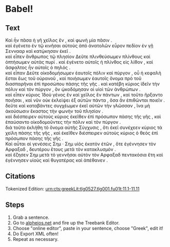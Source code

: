 # Babel!

## Text

Καὶ ἦν πᾶσα ἡ γῆ χεῖλος ἕν , καὶ φωνὴ μία πᾶσιν .  
καὶ ἐγένετο ἐν τῷ κινῆσαι αὐτοὺς ἀπὸ ἀνατολῶν εὗρον
πεδίον ἐν γῇ Σεννααρ καὶ κατῴκησαν ἐκεῖ .  
καὶ εἶπεν ἄνθρωπος τῷ πλησίον Δεῦτε πλινθεύσωμεν
πλίνθους καὶ ὀπτήσωμεν αὐτὰς πυρί . καὶ ἐγένετο αὐτοῖς ἡ
πλίνθος εἰς λίθον , καὶ ἄσφαλτος ἦν αὐτοῖς ὁ πηλός .  
καὶ εἶπαν Δεῦτε οἰκοδομήσωμεν ἑαυτοῖς πόλιν καὶ πύργον ,
οὗ ἡ κεφαλὴ ἔσται ἕως τοῦ οὐρανοῦ , καὶ ποιήσωμεν ἑαυτοῖς
ὄνομα πρὸ τοῦ διασπαρῆναι ἐπὶ προσώπου πάσης τῆς γῆς .
καὶ κατέβη κύριος ἰδεῖν τὴν πόλιν καὶ τὸν πύργον , ὃν
ᾠκοδόμησαν οἱ υἱοὶ τῶν ἀνθρώπων .  
καὶ εἶπεν κύριος Ἰδοὺ γένος ἓν καὶ χεῖλος ἓν πάντων , καὶ
τοῦτο ἤρξαντο ποιῆσαι , καὶ νῦν οὐκ ἐκλείψει ἐξ αὐτῶν
πάντα , ὅσα ἂν ἐπιθῶνται ποιεῖν .  
δεῦτε καὶ καταβάντες συγχέωμεν ἐκεῖ αὐτῶν τὴν γλῶσσαν ,
ἵνα μὴ ἀκούσωσιν ἕκαστος τὴν φωνὴν τοῦ πλησίον .  
καὶ διέσπειρεν αὐτοὺς κύριος ἐκεῖθεν ἐπὶ πρόσωπον πάσης
τῆς γῆς , καὶ ἐπαύσαντο οἰκοδομοῦντες τὴν πόλιν καὶ τὸν
πύργον .  
διὰ τοῦτο ἐκλήθη τὸ ὄνομα αὐτῆς Σύγχυσις , ὅτι ἐκεῖ
συνέχεεν κύριος τὰ χείλη πάσης τῆς γῆς , καὶ ἐκεῖθεν
διέσπειρεν αὐτοὺς κύριος ὁ θεὸς ἐπὶ πρόσωπον πάσης τῆς
γῆς .  
Καὶ αὗται αἱ γενέσεις Σημ · Σημ υἱὸς ἑκατὸν ἐτῶν , ὅτε
ἐγέννησεν τὸν Αρφαξαδ , δευτέρου ἔτους μετὰ τὸν
κατακλυσμόν .  
καὶ ἔζησεν Σημ μετὰ τὸ γεννῆσαι αὐτὸν τὸν Αρφαξαδ
πεντακόσια ἔτη καὶ ἐγέννησεν υἱοὺς καὶ θυγατέρας καὶ
ἀπέθανεν .  

## Citations

Tokenized Edition: [urn:cts:greekLit:tlg0527.tlg001.fu01t:11.1-11.11](http://folio.furman.edu/citeservlet/texts?request=GetPassagePlus&urn=urn%3Acts%3AgreekLit%3Atlg0527.tlg001.fu01t%3A11.1-11.11)

## Steps

1. Grab a sentence.
1. Go to [alpheios.net]() and fire up the Treebank Editor.
1. Choose "online editor", paste in your sentence, choose "Greek", edit it!
1. Do Export XML often!
1. Repeat as necessary.

